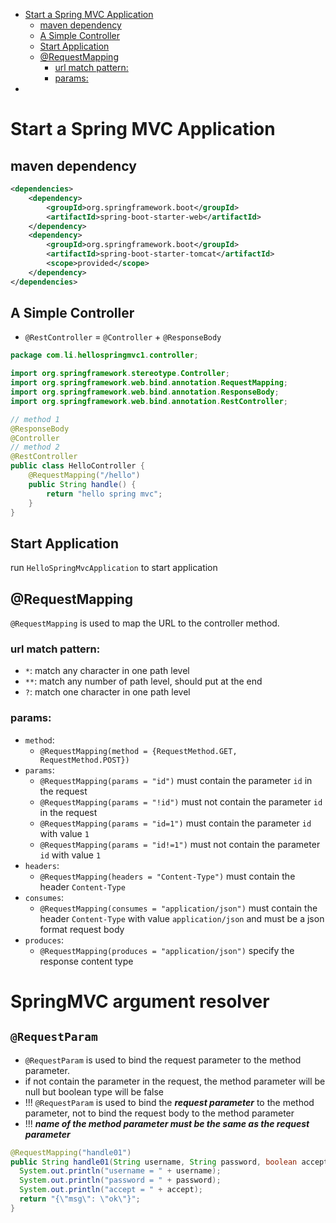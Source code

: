 <!-- TOC -->
* [Start a Spring MVC Application](#start-a-spring-mvc-application)
  * [maven dependency](#maven-dependency)
  * [A Simple Controller](#a-simple-controller)
  * [Start Application](#start-application)
  * [@RequestMapping](#requestmapping)
    * [url match pattern:](#url-match-pattern)
    * [params:](#params)
* [](#)
<!-- TOC -->


# Start a Spring MVC Application
## maven dependency
```xml
<dependencies>
    <dependency>
        <groupId>org.springframework.boot</groupId>
        <artifactId>spring-boot-starter-web</artifactId>
    </dependency>
    <dependency>
        <groupId>org.springframework.boot</groupId>
        <artifactId>spring-boot-starter-tomcat</artifactId>
        <scope>provided</scope>
    </dependency>
</dependencies>
```

## A Simple Controller

- `@RestController` = `@Controller` + `@ResponseBody`

```java
package com.li.hellospringmvc1.controller;

import org.springframework.stereotype.Controller;
import org.springframework.web.bind.annotation.RequestMapping;
import org.springframework.web.bind.annotation.ResponseBody;
import org.springframework.web.bind.annotation.RestController;

// method 1
@ResponseBody
@Controller
// method 2
@RestController
public class HelloController {
    @RequestMapping("/hello")
    public String handle() {
        return "hello spring mvc";
    }
}
```

## Start Application
run `HelloSpringMvcApplication` to start application

## @RequestMapping
`@RequestMapping` is used to map the URL to the controller method.

### url match pattern:
  - `*`: match any character in one path level
  - `**`: match any number of path level, should put at the end
  - `?`: match one character in one path level

### params:
- `method`:
  - `@RequestMapping(method = {RequestMethod.GET, RequestMethod.POST})`
- `params`: 
  - `@RequestMapping(params = "id")` must contain the parameter `id` in the request
  - `@RequestMapping(params = "!id")` must not contain the parameter `id` in the request
  - `@RequestMapping(params = "id=1")` must contain the parameter `id` with value `1`
  - `@RequestMapping(params = "id!=1")` must not contain the parameter `id` with value `1`
- `headers`:
  - `@RequestMapping(headers = "Content-Type")` must contain the header `Content-Type`
- `consumes`:
  - `@RequestMapping(consumes = "application/json")` must contain the header `Content-Type` with value `application/json` and must be a json format request body
- `produces`:
  - `@RequestMapping(produces = "application/json")` specify the response content type

# SpringMVC argument resolver
## `@RequestParam`
- `@RequestParam` is used to bind the request parameter to the method parameter.
- if not contain the parameter in the request, the method parameter will be null but boolean type will be false
- !!! `@RequestParam` is used to bind the **_request parameter_** to the method parameter, not to bind the request body to the method parameter
- !!! **_name of the method parameter must be the same as the request parameter_**
```java
@RequestMapping("handle01")
public String handle01(String username, String password, boolean accept) {
  System.out.println("username = " + username);
  System.out.println("password = " + password);
  System.out.println("accept = " + accept);
  return "{\"msg\": \"ok\"}";
}
```
